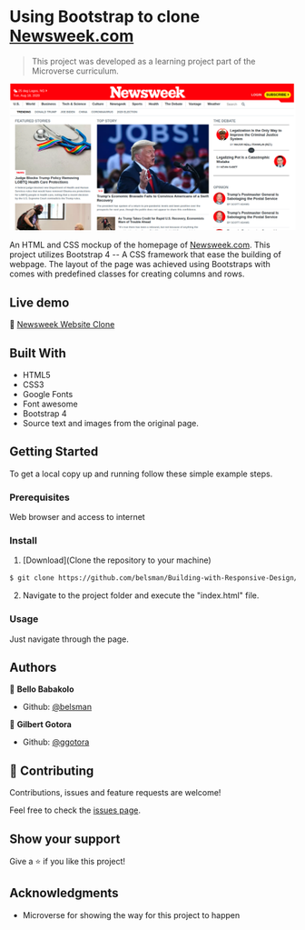 # Using Bootstrap to clone [Newsweek.com](https://www.newsweek.com/)

> This project was developed as a learning project part of the Microverse curriculum.

![screenshot](./images/screenshot.png)

An HTML and CSS mockup of the homepage of [Newsweek.com](https://www.newsweek.com/). This project utilizes Bootstrap 4 -- 
A CSS framework that ease the building of webpage. The layout of the page was achieved using Bootstraps with comes with predefined classes for creating columns and rows.

## Live demo

🔗 [Newsweek Website Clone](https://rawcdn.githack.com/belsman/Using-Bootstrap/402dfa28917c8fc9b5a6919ab049069316028374/index.html)

## Built With

- HTML5
- CSS3
- Google Fonts
- Font awesome
- Bootstrap 4
- Source text and images from the original page.


## Getting Started

To get a local copy up and running follow these simple example steps.

### Prerequisites

Web browser and access to internet

### Install

1) [Download](Clone the repository to your machine)

```sh
$ git clone https://github.com/belsman/Building-with-Responsive-Design/tree/develop
```

2) Navigate to the project folder and execute the "index.html" file.

### Usage

Just navigate through the page.

## Authors

👤 **Bello Babakolo**

- Github: [@belsman](https://github.com/belsman)


👤 **Gilbert Gotora**

- Github: [@ggotora](https://github.com/ggotora)



## 🤝 Contributing

Contributions, issues and feature requests are welcome!

Feel free to check the [issues page](issues/).

## Show your support

Give a ⭐️ if you like this project!

## Acknowledgments

- Microverse for showing the way for this project to happen

